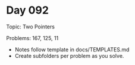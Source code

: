 # Day 092

Topic: Two Pointers

Problems: 167, 125, 11

- Notes follow template in docs/TEMPLATES.md
- Create subfolders per problem as you solve.